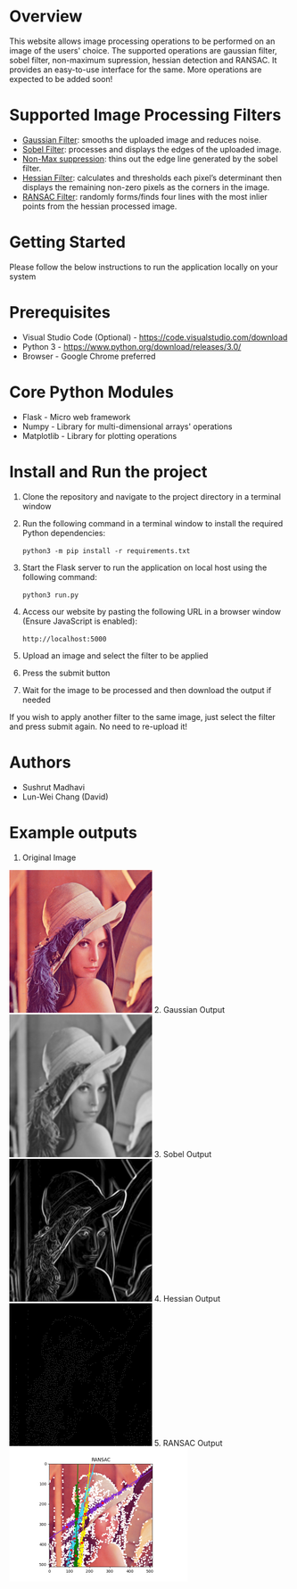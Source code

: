 # Overview
This website allows image processing operations to be performed on an image of the users' choice. The supported operations are gaussian filter, sobel filter, non-maximum supression, hessian detection and RANSAC. It provides an easy-to-use interface for the same. More operations are expected to be added soon!

# Supported Image Processing Filters
* [Gaussian Filter](http://www.justin-liang.com/tutorials/canny/#gaussian): smooths the uploaded image and reduces noise.
* [Sobel Filter](http://www.justin-liang.com/tutorials/canny/#gradient): processes and displays the edges of the uploaded image.
* [Non-Max suppression](http://www.justin-liang.com/tutorials/canny/#suppression): thins out the edge line generated by the sobel filter.
* [Hessian Filter](https://www.khanacademy.org/math/multivariable-calculus/applications-of-multivariable-derivatives/quadratic-approximations/a/the-hessian): calculates and thresholds each pixel’s determinant then displays the remaining non-zero pixels as the corners in the image.
* [RANSAC Filter](https://www.mathworks.com/discovery/ransac.html): randomly forms/finds four lines with the most inlier points from the hessian processed image.

# Getting Started
Please follow the below instructions to run the application locally on your system

# Prerequisites
* Visual Studio Code (Optional) - https://code.visualstudio.com/download
* Python 3 - https://www.python.org/download/releases/3.0/
* Browser - Google Chrome preferred

# Core Python Modules
* Flask - Micro web framework
* Numpy - Library for multi-dimensional arrays' operations
* Matplotlib - Library for plotting operations

# Install and Run the project

1. Clone the repository and navigate to the project directory in a terminal window

2. Run the following command in a terminal window to install the required Python dependencies:

    ``` python3 -m pip install -r requirements.txt ```

3. Start the Flask server to run the application on local host using the following command:

    ``` python3 run.py ```
    
4. Access our website by pasting the following URL in a browser window (Ensure JavaScript is enabled):

    ```http://localhost:5000```

5. Upload an image and select the filter to be applied

6. Press the submit button

7. Wait for the image to be processed and then download the output if needed

If you wish to apply another filter to the same image, just select the filter and press submit again.
No need to re-upload it!

# Authors
* Sushrut Madhavi
* Lun-Wei Chang (David)

# Example outputs
1. Original Image 

<img src="https://github.com/sushrutm29/EE551-image-processing-website/blob/develop/sample_outputs/original_img.png" width="256" height="256">
2. Gaussian Output 

<img src="https://github.com/sushrutm29/EE551-image-processing-website/blob/develop/sample_outputs/gaussian_img.png" width="256" height="256">
3. Sobel Output 

<img src="https://github.com/sushrutm29/EE551-image-processing-website/blob/develop/sample_outputs/sobel_img.png" width="256" height="256">
4. Hessian Output 

<img src="https://github.com/sushrutm29/EE551-image-processing-website/blob/develop/sample_outputs/hessian_img.png" width="256" height="256"> 
5. RANSAC Output 

<img src="https://github.com/sushrutm29/EE551-image-processing-website/blob/develop/sample_outputs/ransac_img.png" width="320" height="240"> 
